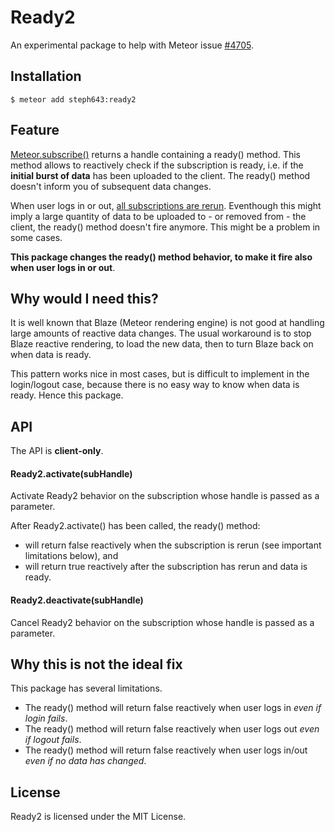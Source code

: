 # Ready2

An experimental package to help with Meteor issue [#4705](https://github.com/meteor/meteor/issues/4705).

## Installation

```
$ meteor add steph643:ready2
```

## Feature

[Meteor.subscribe()](http://docs.meteor.com/#/full/meteor_subscribe) returns a handle 
containing a ready() method. This method allows to reactively check if the subscription is ready, 
i.e. if the **initial burst of data** has been uploaded to the client. 
The ready() method doesn't inform you of subsequent data changes. 

When user logs in or out, [all subscriptions are rerun](http://docs.meteor.com/#/full/publish_userId). 
Eventhough this might imply a large quantity of data to be uploaded to - or removed from - the client, 
the ready() method doesn't fire anymore. This might be a problem in some cases.

**This package changes the ready() method behavior, to make it fire also when user logs in or out**.

## Why would I need this?

It is well known that Blaze (Meteor rendering engine) is not good at handling large amounts 
of reactive data changes. The usual workaround is to stop Blaze
reactive rendering, to load the new data, then to turn Blaze back on when data is ready.

This pattern works nice in most cases, but is difficult to implement in the login/logout
case, because there is no easy way to know when data is ready. Hence this package.

## API

The API is **client-only**.

#### Ready2.activate(subHandle)

Activate Ready2 behavior on the subscription whose handle is passed as a parameter. 

After Ready2.activate() has been called, the ready() method:
* will return false reactively when the subscription is rerun (see important limitations below), and
* will return true reactively after the subscription has rerun and data is ready.

#### Ready2.deactivate(subHandle)

Cancel Ready2 behavior on the subscription whose handle is passed as a parameter.

## Why this is not the ideal fix

This package has several limitations.
* The ready() method will return false reactively when user logs in *even if login fails*.
* The ready() method will return false reactively when user logs out *even if logout fails*.
* The ready() method will return false reactively when user logs in/out *even if no data has changed*.

## License

Ready2 is licensed under the MIT License.
